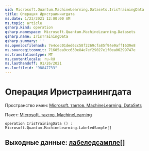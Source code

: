 ```yaml
---
uid: Microsoft.Quantum.MachineLearning.Datasets.IrisTrainingData
title: Операция Иристраинингдата
ms.date: 1/23/2021 12:00:00 AM
ms.topic: article
qsharp.kind: operation
qsharp.namespace: Microsoft.Quantum.MachineLearning.Datasets
qsharp.name: IrisTrainingData
qsharp.summary: ''
ms.openlocfilehash: 7e4cec01ded6cc58f2269cfa85f94e9aff1639e8
ms.sourcegitcommit: 71605ea9cc630e84e7ef29027e1f0ea06299747e
ms.translationtype: MT
ms.contentlocale: ru-RU
ms.lasthandoff: 01/26/2021
ms.locfileid: "98847733"
---
```

# <a name="iristrainingdata-operation"></a>Операция Иристраинингдата

Пространство имен: [Microsoft. тактов. MachineLearning. DataSets](xref:Microsoft.Quantum.MachineLearning.Datasets)

Пакет: [Microsoft. тактов. MachineLearning](https://nuget.org/packages/Microsoft.Quantum.MachineLearning)




```qsharp
operation IrisTrainingData () : Microsoft.Quantum.MachineLearning.LabeledSample[]
```


## <a name="output--labeledsample"></a>Выходные данные: [лабеледсампле](xref:Microsoft.Quantum.MachineLearning.LabeledSample)[]

